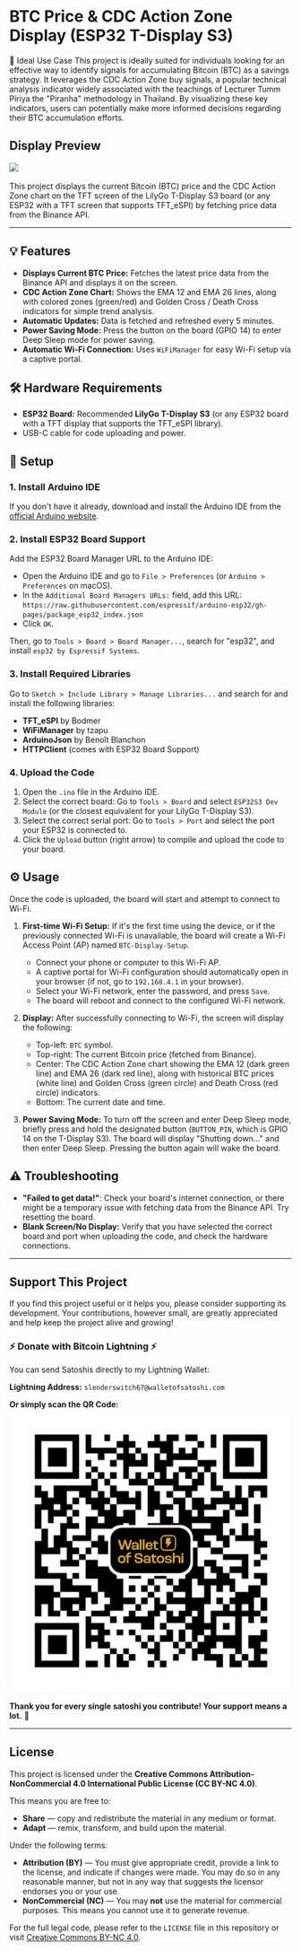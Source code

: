 # BTC Price & CDC Action Zone Display (ESP32 T-Display S3)

🎯 Ideal Use Case
This project is ideally suited for individuals looking for an effective way to identify signals for accumulating Bitcoin (BTC) as a savings strategy. It leverages the CDC Action Zone buy signals, a popular technical analysis indicator widely associated with the teachings of Lecturer Tumm Piriya the "Piranha" methodology in Thailand. By visualizing these key indicators, users can potentially make more informed decisions regarding their BTC accumulation efforts.

## Display Preview
![](images/cdc_display.jpg)

This project displays the current Bitcoin (BTC) price and the CDC Action Zone chart on the TFT screen of the LilyGo T-Display S3 board (or any ESP32 with a TFT screen that supports TFT_eSPI) by fetching price data from the Binance API.

---

## 💡 Features

* **Displays Current BTC Price:** Fetches the latest price data from the Binance API and displays it on the screen.
* **CDC Action Zone Chart:** Shows the EMA 12 and EMA 26 lines, along with colored zones (green/red) and Golden Cross / Death Cross indicators for simple trend analysis.
* **Automatic Updates:** Data is fetched and refreshed every 5 minutes.
* **Power Saving Mode:** Press the button on the board (GPIO 14) to enter Deep Sleep mode for power saving.
* **Automatic Wi-Fi Connection:** Uses `WiFiManager` for easy Wi-Fi setup via a captive portal.

## 🛠️ Hardware Requirements

* **ESP32 Board:** Recommended **LilyGo T-Display S3** (or any ESP32 board with a TFT display that supports the TFT_eSPI library).
* USB-C cable for code uploading and power.

## 🚀 Setup

### 1. Install Arduino IDE

If you don't have it already, download and install the Arduino IDE from the [official Arduino website](https://www.arduino.cc/en/software).

### 2. Install ESP32 Board Support

Add the ESP32 Board Manager URL to the Arduino IDE:
* Open the Arduino IDE and go to `File > Preferences` (or `Arduino > Preferences` on macOS).
* In the `Additional Board Managers URLs:` field, add this URL:
    `https://raw.githubusercontent.com/espressif/arduino-esp32/gh-pages/package_esp32_index.json`
* Click `OK`.

Then, go to `Tools > Board > Board Manager...`, search for "esp32", and install `esp32 by Espressif Systems`.

### 3. Install Required Libraries

Go to `Sketch > Include Library > Manage Libraries...` and search for and install the following libraries:

* **TFT_eSPI** by Bodmer
* **WiFiManager** by tzapu
* **ArduinoJson** by Benoît Blanchon
* **HTTPClient** (comes with ESP32 Board Support)

### 4. Upload the Code

1.  Open the `.ino` file in the Arduino IDE.
2.  Select the correct board: Go to `Tools > Board` and select `ESP32S3 Dev Module` (or the closest equivalent for your LilyGo T-Display S3).
3.  Select the correct serial port: Go to `Tools > Port` and select the port your ESP32 is connected to.
4.  Click the `Upload` button (right arrow) to compile and upload the code to your board.

## ⚙️ Usage

Once the code is uploaded, the board will start and attempt to connect to Wi-Fi.

1.  **First-time Wi-Fi Setup:** If it's the first time using the device, or if the previously connected Wi-Fi is unavailable, the board will create a Wi-Fi Access Point (AP) named `BTC-Display-Setup`.
    * Connect your phone or computer to this Wi-Fi AP.
    * A captive portal for Wi-Fi configuration should automatically open in your browser (if not, go to `192.168.4.1` in your browser).
    * Select your Wi-Fi network, enter the password, and press `Save`.
    * The board will reboot and connect to the configured Wi-Fi network.

2.  **Display:** After successfully connecting to Wi-Fi, the screen will display the following:
    * Top-left: `BTC` symbol.
    * Top-right: The current Bitcoin price (fetched from Binance).
    * Center: The CDC Action Zone chart showing the EMA 12 (dark green line) and EMA 26 (dark red line), along with historical BTC prices (white line) and Golden Cross (green circle) and Death Cross (red circle) indicators.
    * Bottom: The current date and time.

3.  **Power Saving Mode:** To turn off the screen and enter Deep Sleep mode, briefly press and hold the designated button (`BUTTON_PIN`, which is GPIO 14 on the T-Display S3). The board will display "Shutting down..." and then enter Deep Sleep. Pressing the button again will wake the board.

## ⚠️ Troubleshooting

* **"Failed to get data!"**: Check your board's internet connection, or there might be a temporary issue with fetching data from the Binance API. Try resetting the board.
* **Blank Screen/No Display:** Verify that you have selected the correct board and port when uploading the code, and check the hardware connections.

---
## Support This Project

If you find this project useful or it helps you, please consider supporting its development. Your contributions, however small, are greatly appreciated and help keep the project alive and growing!

### ⚡ Donate with Bitcoin Lightning ⚡

You can send Satoshis directly to my Lightning Wallet:

**Lightning Address:** `slenderswitch67@walletofsatoshi.com`

**Or simply scan the QR Code:**
![Bitcoin Lightning Donation QR Code](images/lightning_donation_qr.png)

**Thank you for every single satoshi you contribute! Your support means a lot.** 🙏

---

## License

This project is licensed under the **Creative Commons Attribution-NonCommercial 4.0 International Public License (CC BY-NC 4.0)**.

This means you are free to:
* **Share** — copy and redistribute the material in any medium or format.
* **Adapt** — remix, transform, and build upon the material.

Under the following terms:
* **Attribution (BY)** — You must give appropriate credit, provide a link to the license, and indicate if changes were made. You may do so in any reasonable manner, but not in any way that suggests the licensor endorses you or your use.
* **NonCommercial (NC)** — You may **not** use the material for commercial purposes. This means you cannot use it to generate revenue.

For the full legal code, please refer to the `LICENSE` file in this repository or visit [Creative Commons BY-NC 4.0](https://creativecommons.org/licenses/by-nc/4.0/legalcode).
